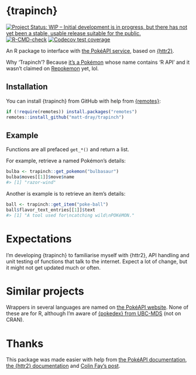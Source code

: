 
<!-- README.md is generated from README.Rmd. Please edit that file -->

# {trapinch}

<!-- badges: start -->

[![Project Status: WIP – Initial development is in progress, but there
has not yet been a stable, usable release suitable for the
public.](https://www.repostatus.org/badges/latest/wip.svg)](https://www.repostatus.org/#wip)
[![R-CMD-check](https://github.com/matt-dray/trapinch/workflows/R-CMD-check/badge.svg)](https://github.com/matt-dray/trapinch/actions)
[![Codecov test
coverage](https://codecov.io/gh/matt-dray/trapinch/branch/main/graph/badge.svg)](https://app.codecov.io/gh/matt-dray/trapinch?branch=main)
<!-- badges: end -->

An R package to interface with [the PokéAPI
service](https://pokeapi.co/), based on
[{httr2}](https://httr2.r-lib.org/).

Why ‘Trapinch’? Because [it’s a
Pokémon](https://bulbapedia.bulbagarden.net/wiki/Trapinch_(Pok%C3%A9mon))
whose name contains ‘R API’ and it wasn’t claimed on
[Repokemon](https://cheeaun.github.io/repokemon/) yet, lol.

## Installation

You can install {trapinch} from GitHub with help from
[{remotes}](https://remotes.r-lib.org/):

``` r
if (!require(remotes)) install.packages("remotes")
remotes::install_github("matt-dray/trapinch")
```

## Example

Functions are all prefaced `get_*()` and return a list.

For example, retrieve a named Pokémon’s details:

``` r
bulba <- trapinch::get_pokemon("bulbasaur")
bulba$moves[[1]]$move$name
#> [1] "razor-wind"
```

Another is example is to retrieve an item’s details:

``` r
ball <- trapinch::get_item("poke-ball")
ball$flavor_text_entries[[1]]$text
#> [1] "A tool used for\ncatching wild\nPOKéMON."
```

# Expectations

I’m developing {trapinch} to familiarise myself with {httr2}, API
handling and unit testing of functions that talk to the internet. Expect
a lot of change, but it might not get updated much or often.

# Similar projects

Wrappers in several languages are named on [the PokéAPI
website](https://pokeapi.co/docs/v2#wrap). None of these are for R,
although I’m aware of [{pokedex} from
UBC-MDS](https://github.com/UBC-MDS/pokedex) (not on CRAN).

# Thanks

This package was made easier with help from [the PokéAPI
documentation](https://pokeapi.co/docs/v2), [the {httr2}
documentation](https://httr2.r-lib.org/index.html) and [Colin Fay’s
post](https://colinfay.me/build-api-wrapper-package-r/).
